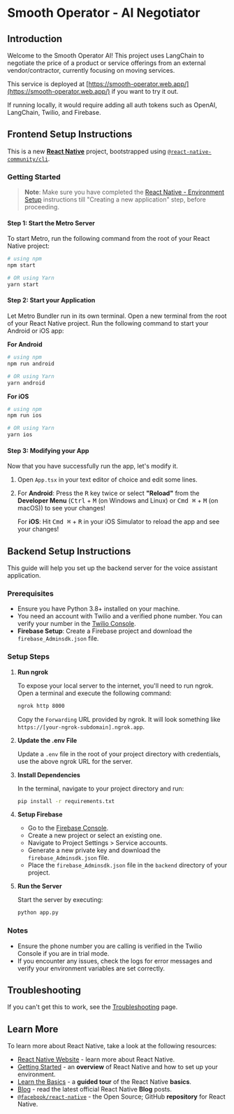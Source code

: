 # Smooth Operator - AI Negotiator

## Introduction

Welcome to the Smooth Operator AI! This project uses LangChain to negotiate the price of a product or service offerings from an external vendor/contractor, currently focusing on moving services.

This service is deployed at [https://smooth-operator.web.app/](https://smooth-operator.web.app/) if you want to try it out. 

If running locally, it would require adding all auth tokens such as OpenAI, LangChain, Twilio, and Firebase.

## Frontend Setup Instructions

This is a new [**React Native**](https://reactnative.dev) project, bootstrapped using [`@react-native-community/cli`](https://github.com/react-native-community/cli).

### Getting Started

>**Note**: Make sure you have completed the [React Native - Environment Setup](https://reactnative.dev/docs/environment-setup) instructions till "Creating a new application" step, before proceeding.

#### Step 1: Start the Metro Server

To start Metro, run the following command from the root of your React Native project:

```bash
# using npm
npm start

# OR using Yarn
yarn start
```

#### Step 2: Start your Application

Let Metro Bundler run in its own terminal. Open a new terminal from the root of your React Native project. Run the following command to start your Android or iOS app:

**For Android**

```bash
# using npm
npm run android

# OR using Yarn
yarn android
```

**For iOS**

```bash
# using npm
npm run ios

# OR using Yarn
yarn ios
```

#### Step 3: Modifying your App

Now that you have successfully run the app, let's modify it.

1. Open `App.tsx` in your text editor of choice and edit some lines.
2. For **Android**: Press the <kbd>R</kbd> key twice or select **"Reload"** from the **Developer Menu** (<kbd>Ctrl</kbd> + <kbd>M</kbd> (on Windows and Linux) or <kbd>Cmd ⌘</kbd> + <kbd>M</kbd> (on macOS)) to see your changes!

   For **iOS**: Hit <kbd>Cmd ⌘</kbd> + <kbd>R</kbd> in your iOS Simulator to reload the app and see your changes!

## Backend Setup Instructions

This guide will help you set up the backend server for the voice assistant application.

### Prerequisites

- Ensure you have Python 3.8+ installed on your machine.
- You need an account with Twilio and a verified phone number. You can verify your number in the [Twilio Console](https://console.twilio.com/us1/develop/phone-numbers/manage/verified).
- **Firebase Setup**: Create a Firebase project and download the `firebase_Adminsdk.json` file.

### Setup Steps

1. **Run ngrok**

   To expose your local server to the internet, you'll need to run ngrok. Open a terminal and execute the following command:

   ```bash
   ngrok http 8000
   ```

   Copy the `Forwarding` URL provided by ngrok. It will look something like `https://[your-ngrok-subdomain].ngrok.app`.

2. **Update the .env File**

   Update a `.env` file in the root of your project directory with credentials, use the above ngrok URL for the server.

3. **Install Dependencies**

   In the terminal, navigate to your project directory and run:

   ```bash
   pip install -r requirements.txt
   ```

4. **Setup Firebase**

   - Go to the [Firebase Console](https://console.firebase.google.com/).
   - Create a new project or select an existing one.
   - Navigate to Project Settings > Service accounts.
   - Generate a new private key and download the `firebase_Adminsdk.json` file.
   - Place the `firebase_Adminsdk.json` file in the `backend` directory of your project.

5. **Run the Server**

   Start the server by executing:

   ```bash
   python app.py
   ```

### Notes

- Ensure the phone number you are calling is verified in the Twilio Console if you are in trial mode.
- If you encounter any issues, check the logs for error messages and verify your environment variables are set correctly.

## Troubleshooting

If you can't get this to work, see the [Troubleshooting](https://reactnative.dev/docs/troubleshooting) page.

## Learn More

To learn more about React Native, take a look at the following resources:

- [React Native Website](https://reactnative.dev) - learn more about React Native.
- [Getting Started](https://reactnative.dev/docs/environment-setup) - an **overview** of React Native and how to set up your environment.
- [Learn the Basics](https://reactnative.dev/docs/getting-started) - a **guided tour** of the React Native **basics**.
- [Blog](https://reactnative.dev/blog) - read the latest official React Native **Blog** posts.
- [`@facebook/react-native`](https://github.com/facebook/react-native) - the Open Source; GitHub **repository** for React Native.
